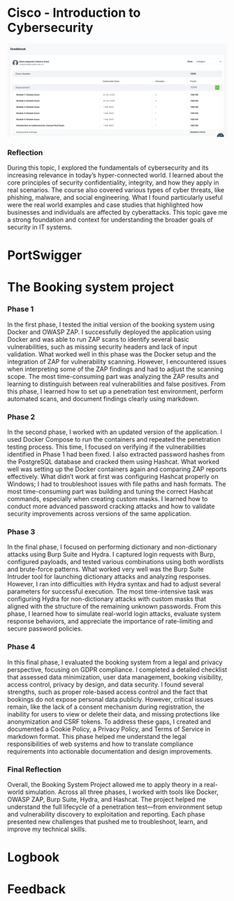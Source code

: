 # Cisco - Introduction to Cybersecurity
![Cisco Certificate Screenshot](https://github.com/male55999/CybersecurityLesson/blob/d0e6d10631924bfdfb7281e6714260d80e8a0f50/Cisco%20screenshot%20.png)
### Reflection
During this topic, I explored the fundamentals of cybersecurity and its increasing relevance in today’s hyper-connected world. I learned about the core principles of security confidentiality, integrity, and how they apply in real scenarios. The course also covered various types of cyber threats, like phishing, malware, and social engineering. What I found particularly useful were the real world examples and case studies that highlighted how businesses and individuals are affected by cyberattacks. This topic gave me a strong foundation and context for understanding the broader goals of security in IT systems.

# PortSwigger
# The Booking system project
### Phase 1
In the first phase, I tested the initial version of the booking system using Docker and OWASP ZAP. I successfully deployed the application using Docker and was able to run ZAP scans to identify several basic vulnerabilities, such as missing security headers and lack of input validation. What worked well in this phase was the Docker setup and the integration of ZAP for vulnerability scanning. However, I encountered issues when interpreting some of the ZAP findings and had to adjust the scanning scope. The most time-consuming part was analyzing the ZAP results and learning to distinguish between real vulnerabilities and false positives. From this phase, I learned how to set up a penetration test environment, perform automated scans, and document findings clearly using markdown.
### Phase 2
In the second phase, I worked with an updated version of the application. I used Docker Compose to run the containers and repeated the penetration testing process. This time, I focused on verifying if the vulnerabilities identified in Phase 1 had been fixed. I also extracted password hashes from the PostgreSQL database and cracked them using Hashcat. What worked well was setting up the Docker containers again and comparing ZAP reports effectively. What didn’t work at first was configuring Hashcat properly on Windows; I had to troubleshoot issues with file paths and hash formats. The most time-consuming part was building and tuning the correct Hashcat commands, especially when creating custom masks. I learned how to conduct more advanced password cracking attacks and how to validate security improvements across versions of the same application.
### Phase 3
In the final phase, I focused on performing dictionary and non-dictionary attacks using Burp Suite and Hydra. I captured login requests with Burp, configured payloads, and tested various combinations using both wordlists and brute-force patterns. What worked very well was the Burp Suite Intruder tool for launching dictionary attacks and analyzing responses. However, I ran into difficulties with Hydra syntax and had to adjust several parameters for successful execution. The most time-intensive task was configuring Hydra for non-dictionary attacks with custom masks that aligned with the structure of the remaining unknown passwords. From this phase, I learned how to simulate real-world login attacks, evaluate system response behaviors, and appreciate the importance of rate-limiting and secure password policies.
### Phase 4  
In this final phase, I evaluated the booking system from a legal and privacy perspective, focusing on GDPR compliance. I completed a detailed checklist that assessed data minimization, user data management, booking visibility, access control, privacy by design, and data security. I found several strengths, such as proper role-based access control and the fact that bookings do not expose personal data publicly. However, critical issues remain, like the lack of a consent mechanism during registration, the inability for users to view or delete their data, and missing protections like anonymization and CSRF tokens. To address these gaps, I created and documented a Cookie Policy, a Privacy Policy, and Terms of Service in markdown format. This phase helped me understand the legal responsibilities of web systems and how to translate compliance requirements into actionable documentation and design improvements.
### Final Reflection
Overall, the Booking System Project allowed me to apply theory in a real-world simulation. Across all three phases, I worked with tools like Docker, OWASP ZAP, Burp Suite, Hydra, and Hashcat. The project helped me understand the full lifecycle of a penetration test—from environment setup and vulnerability discovery to exploitation and reporting. Each phase presented new challenges that pushed me to troubleshoot, learn, and improve my technical skills.

# Logbook

# Feedback
